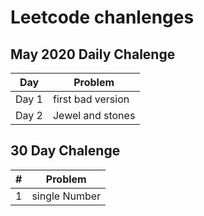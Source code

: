 # Leetcode chanlenges

## May 2020 Daily Chalenge 
| Day    | Problem           |
| -------| -----------       |
| Day 1  | first bad version |
| Day 2  | Jewel and stones  |

## 30 Day Chalenge
|  # | Problem       |
| ---| -----------   |
| 1  | single Number |